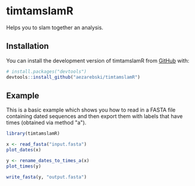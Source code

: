 
# timtamslamR

<!-- badges: start -->
<!-- badges: end -->

Helps you to slam together an analysis.

## Installation

You can install the development version of timtamslamR from
[GitHub](https://github.com/) with:

``` r
# install.packages("devtools")
devtools::install_github("aezarebski/timtamslamR")
```

## Example

This is a basic example which shows you how to read in a FASTA file
containing dated sequences and then export them with labels that have
times (obtained via method "a").

``` r
library(timtamslamR)

x <- read_fasta("input.fasta")
plot_dates(x)

y <- rename_dates_to_times_a(x)
plot_times(y)

write_fasta(y, "output.fasta")
```
